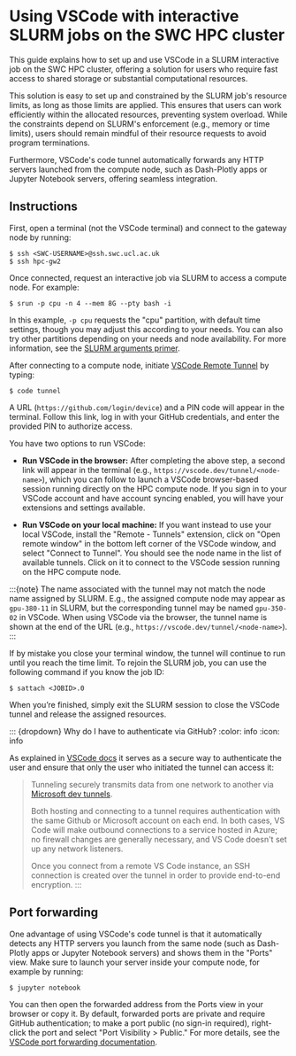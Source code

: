 # Using VSCode with interactive SLURM jobs on the SWC HPC cluster

This guide explains how to set up and use VSCode in a SLURM interactive job on the SWC HPC cluster, offering a solution for users who require fast access to shared storage or substantial computational resources.

This solution is easy to set up and constrained by the SLURM job's resource limits, as long as those limits are applied. This ensures that users can work efficiently within the allocated resources, preventing system overload. While the constraints depend on SLURM's enforcement (e.g., memory or time limits), users should remain mindful of their resource requests to avoid program terminations.

Furthermore, VSCode's code tunnel automatically forwards any HTTP servers launched from the compute node, such as Dash-Plotly apps or Jupyter Notebook servers, offering seamless integration.


## Instructions

First, open a terminal (not the VSCode terminal) and connect to the gateway node by running:

```{code-block} console
$ ssh <SWC-USERNAME>@ssh.swc.ucl.ac.uk
$ ssh hpc-gw2
```

Once connected, request an interactive job via SLURM to access a compute node. For example:

```{code-block} console
$ srun -p cpu -n 4 --mem 8G --pty bash -i
```

In this example, `-p cpu` requests the "cpu" partition, with default time settings, though you may adjust this according to your needs.
You can also try other partitions depending on your needs and node availability.
For more information, see the [SLURM arguments primer](slurm-arguments-target).

After connecting to a compute node, initiate [VSCode Remote Tunnel](https://code.visualstudio.com/docs/remote/tunnels) by typing:

```{code-block} console
$ code tunnel
```

A URL (`https://github.com/login/device`) and a PIN code will appear in the terminal.
Follow this link, log in with your GitHub credentials, and enter the provided PIN to authorize access.

You have two options to run VSCode:

-  **Run VSCode in the browser:**
    After completing the above step, a second link will appear in the terminal (e.g., `https://vscode.dev/tunnel/<node-name>`), which you can follow to launch a VSCode browser-based session running directly on the HPC compute node. If you sign in to your VSCode account and have account syncing enabled, you will have your extensions and settings available.

- **Run VSCode on your local machine:**
    If you want instead to use your local VSCode, install the "Remote - Tunnels" extension, click on "Open remote window" in the bottom left corner of the VSCode window, and select "Connect to Tunnel". You should see the node name in the list of available tunnels. Click on it to connect to the VSCode session running on the HPC compute node.

:::{note}
The name associated with the tunnel may not match the node name assigned by SLURM. E.g., the assigned compute node may appear as `gpu-380-11` in SLURM, but the corresponding tunnel may be named `gpu-350-02` in VSCode. When using VSCode via the browser, the tunnel name is shown at the end of the URL (e.g., `https://vscode.dev/tunnel/<node-name>`).
:::

If by mistake you close your terminal window, the tunnel will continue to run until you reach the time limit. To rejoin the SLURM job, you can use the following command if you know the job ID:

```{code-block} console
$ sattach <JOBID>.0
```

When you’re finished, simply exit the SLURM session to close the VSCode tunnel and release the assigned resources.

::: {dropdown} Why do I have to authenticate via GitHub?
:color: info
:icon: info

As explained in [VSCode docs](https://code.visualstudio.com/docs/remote/tunnels) it serves as a secure way to authenticate the user and ensure that only the user who initiated the tunnel can access it:
> Tunneling securely transmits data from one network to another via [Microsoft dev tunnels](https://learn.microsoft.com/azure/developer/dev-tunnels/overview).
>
> Both hosting and connecting to a tunnel requires authentication with the same Github or Microsoft account on each end. In both cases, VS Code will make outbound connections to a service hosted in Azure; no firewall changes are generally necessary, and VS Code doesn't set up any network listeners.
>
>Once you connect from a remote VS Code instance, an SSH connection is created over the tunnel in order to provide end-to-end encryption.
:::

## Port forwarding

One advantage of using VSCode's code tunnel is that it automatically detects any HTTP servers you launch from the same node (such as Dash-Plotly apps or Jupyter Notebook servers) and shows them in the "Ports" view. Make sure to launch your server inside your compute node, for example by running:

```{code-block} console
$ jupyter notebook
```

You can then open the forwarded address from the Ports view in your browser or copy it. By default, forwarded ports are private and require GitHub authentication; to make a port public (no sign-in required), right-click the port and select "Port Visibility > Public." For more details, see the [VSCode port forwarding documentation](https://code.visualstudio.com/docs/debugtest/port-forwarding).
